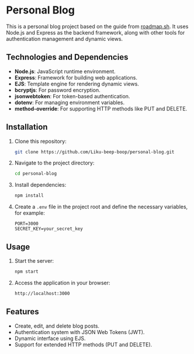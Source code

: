 # Personal Blog

This is a personal blog project based on the guide from [roadmap.sh](https://roadmap.sh/projects/personal-blog). It uses Node.js and Express as the backend framework, along with other tools for authentication management and dynamic views.

## Technologies and Dependencies

- **Node.js**: JavaScript runtime environment.
- **Express**: Framework for building web applications.
- **EJS**: Template engine for rendering dynamic views.
- **bcryptjs**: For password encryption.
- **jsonwebtoken**: For token-based authentication.
- **dotenv**: For managing environment variables.
- **method-override**: For supporting HTTP methods like PUT and DELETE.

## Installation

1. Clone this repository:
   ```sh
   git clone https://github.com/Liku-beep-boop/personal-blog.git 
   ```
2. Navigate to the project directory:
   ```sh
   cd personal-blog
   ```
3. Install dependencies:
   ```sh
   npm install
   ```
4. Create a `.env` file in the project root and define the necessary variables, for example:
   ```env
   PORT=3000
   SECRET_KEY=your_secret_key
   ```

## Usage

1. Start the server:
   ```sh
   npm start
   ```
2. Access the application in your browser:
   ```sh
   http://localhost:3000
   ```

## Features

- Create, edit, and delete blog posts.
- Authentication system with JSON Web Tokens (JWT).
- Dynamic interface using EJS.
- Support for extended HTTP methods (PUT and DELETE).

